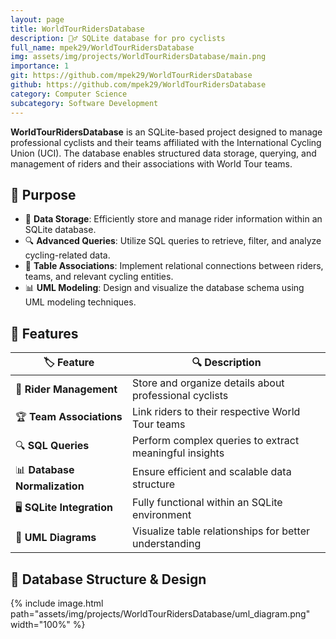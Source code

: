 ```yaml
---
layout: page
title: WorldTourRidersDatabase
description: 🚴‍♂️ SQLite database for pro cyclists
full_name: mpek29/WorldTourRidersDatabase
img: assets/img/projects/WorldTourRidersDatabase/main.png
importance: 1
git: https://github.com/mpek29/WorldTourRidersDatabase
github: https://github.com/mpek29/WorldTourRidersDatabase
category: Computer Science
subcategory: Software Development
---
```



**WorldTourRidersDatabase** is an SQLite-based project designed to manage professional cyclists and their teams affiliated with the International Cycling Union (UCI). The database enables structured data storage, querying, and management of riders and their associations with World Tour teams.

## 🎯 Purpose

- 📂 **Data Storage**: Efficiently store and manage rider information within an SQLite database.
- 🔍 **Advanced Queries**: Utilize SQL queries to retrieve, filter, and analyze cycling-related data.
- 🔗 **Table Associations**: Implement relational connections between riders, teams, and relevant cycling entities.
- 📊 **UML Modeling**: Design and visualize the database schema using UML modeling techniques.

## 📝 Features

| 🏷️ Feature         | 🔍 Description |
|----------------|-------------|
| 📌 **Rider Management** | Store and organize details about professional cyclists |
| 🏆 **Team Associations** | Link riders to their respective World Tour teams |
| 🔍 **SQL Queries** | Perform complex queries to extract meaningful insights |
| 📊 **Database Normalization** | Ensure efficient and scalable data structure |
| 🖥️ **SQLite Integration** | Fully functional within an SQLite environment |
| 📜 **UML Diagrams** | Visualize table relationships for better understanding |

## 📐 Database Structure & Design

{% include image.html path="assets/img/projects/WorldTourRidersDatabase/uml_diagram.png" width="100%" %}

